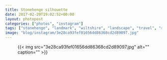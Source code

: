 ```yaml
---
title: Stonehenge silhouette
date: 2017-02-20T19:02:52+00:00
layout: photopost
categories: ["photos", "instagram"]
tags: ["stonehenge", "landmark", "wiltshire", "landscape", "travel", "roadtrip", "nationaltrust"]
image: "blog/instagram/3e28ca93fef01656dd86368cd2d89097.jpg"
---
```


<figure class="photo photo--square">
  {{< img src="3e28ca93fef01656dd86368cd2d89097.jpg" alt="" caption="" >}}

</figure>


